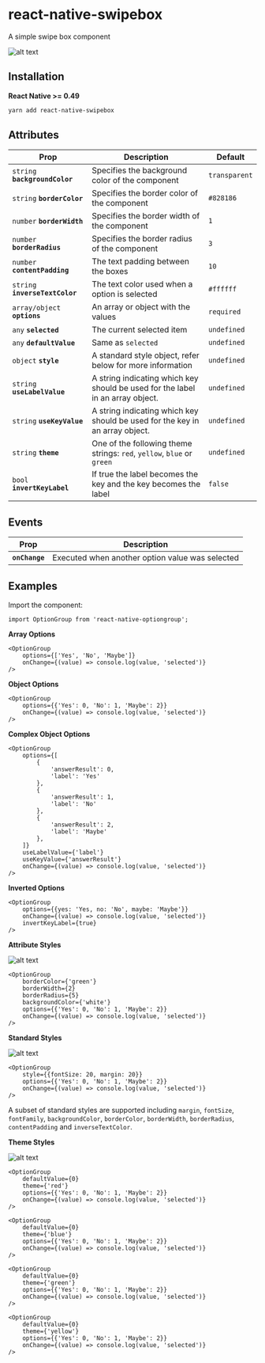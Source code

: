 # react-native-swipebox

A simple swipe box component

![alt text](https://github.com/flyandi/react-native-swipebox/raw/master/docs/default.png "react-native-swipebox")


## Installation

**React Native >= 0.49**

```bash
yarn add react-native-swipebox
```

## Attributes

| Prop | Description | Default |
|---|---|---|
|`string` **`backgroundColor`**|Specifies the background color of the component|`transparent`|
|`string` **`borderColor`**|Specifies the border color of the component|`#828186`|
|`number` **`borderWidth`**|Specifies the border width of the component|`1`|
|`number` **`borderRadius`**|Specifies the border radius of the component|`3`|
|`number` **`contentPadding`**|The text padding between the boxes|`10`
|`string` **`inverseTextColor`**|The text color used when a option is selected|`#ffffff`|
|`array/object` **`options`**|An array or object with the values|`required`|
|`any` **`selected`**|The current selected item|`undefined`|
|`any` **`defaultValue`**|Same as `selected`|`undefined`|
|`object` **`style`**|A standard style object, refer below for more information|`undefined`|
|`string` **`useLabelValue`**|A string indicating which key should be used for the label in an array object.|`undefined`|
|`string` **`useKeyValue`**|A string indicating which key should be used for the key in an array object.|`undefined`|
|`string` **`theme`**|One of the following theme strings: `red`, `yellow`, `blue` or `green`|`undefined`|
|`bool` **`invertKeyLabel`**|If true the label becomes the key and the key becomes the label|`false`|

## Events

| Prop | Description |
|---|---|
|**`onChange`**|Executed when another option value was selected|


## Examples

Import the component:

```es6
import OptionGroup from 'react-native-optiongroup';
```


**Array Options**

```es6
<OptionGroup
    options={['Yes', 'No', 'Maybe']}
    onChange={(value) => console.log(value, 'selected')}
/>
```


**Object Options**

```es6
<OptionGroup
    options={{'Yes': 0, 'No': 1, 'Maybe': 2}}
    onChange={(value) => console.log(value, 'selected')}
/>
```


**Complex Object Options**

```es6
<OptionGroup
    options={[
    	{
    		'answerResult': 0,
    		'label': 'Yes'
    	},
    	{
    		'answerResult': 1,
    		'label': 'No'
    	},
    	{
    		'answerResult': 2,
    		'label': 'Maybe'
    	},
    ]}
    useLabelValue={'label'}
    useKeyValue={'answerResult'}
    onChange={(value) => console.log(value, 'selected')}
/>
```


**Inverted Options**

```es6
<OptionGroup
    options={{yes: 'Yes, no: 'No', maybe: 'Maybe'}}
    onChange={(value) => console.log(value, 'selected')}
    invertKeyLabel={true}
/>
```

**Attribute Styles**

![alt text](https://github.com/flyandi/react-native-optiongroup/raw/master/docs/styled.png "react-native-optiongroup")

```es6
<OptionGroup
	borderColor={'green'}
	borderWidth={2}
	borderRadius={5}
	backgroundColor={'white'}
    options={{'Yes': 0, 'No': 1, 'Maybe': 2}}
    onChange={(value) => console.log(value, 'selected')}
/>
```


**Standard Styles**

![alt text](https://github.com/flyandi/react-native-optiongroup/raw/master/docs/large.png "react-native-optiongroup")

```es6
<OptionGroup
	style={{fontSize: 20, margin: 20}}
    options={{'Yes': 0, 'No': 1, 'Maybe': 2}}
    onChange={(value) => console.log(value, 'selected')}
/>
```

A subset of standard styles are supported including `margin`, `fontSize`, `fontFamily`, `backgroundColor`, `borderColor`, `borderWidth`, `borderRadius`, `contentPadding` and `inverseTextColor`.


**Theme Styles**

![alt text](https://github.com/flyandi/react-native-optiongroup/raw/master/docs/themes.png "react-native-optiongroup")


```es6
<OptionGroup
	defaultValue={0}
	theme={'red'}
    options={{'Yes': 0, 'No': 1, 'Maybe': 2}}
    onChange={(value) => console.log(value, 'selected')}
/>

<OptionGroup
	defaultValue={0}
	theme={'blue'}
    options={{'Yes': 0, 'No': 1, 'Maybe': 2}}
    onChange={(value) => console.log(value, 'selected')}
/>

<OptionGroup
	defaultValue={0}
	theme={'green'}
    options={{'Yes': 0, 'No': 1, 'Maybe': 2}}
    onChange={(value) => console.log(value, 'selected')}
/>

<OptionGroup
	defaultValue={0}
	theme={'yellow'}
    options={{'Yes': 0, 'No': 1, 'Maybe': 2}}
    onChange={(value) => console.log(value, 'selected')}
/>
```



